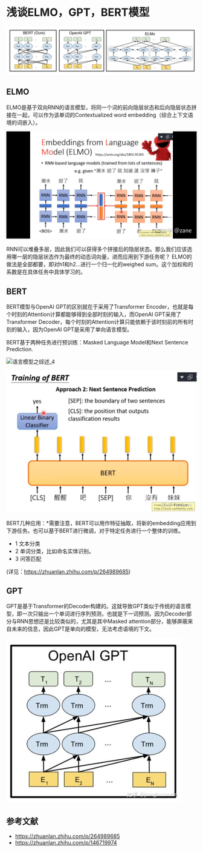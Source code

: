 # 浅谈ELMO，GPT，BERT模型

![语言模型之综述_4](images/ELMO-GPT-BERT-1.jpeg)

## ELMO

ELMO是基于双向RNN的语言模型，将同一个词的前向隐层状态和后向隐层状态拼接在一起，可以作为该单词的Contextualized word embedding（综合上下文语境的词嵌入）。

![语言模型之综述_4](images/ELMO-1.jpeg)

RNN可以堆叠多层，因此我们可以获得多个拼接后的隐层状态。那么我们应该选用哪一层的隐层状态作为最终的动态词向量，进而应用到下游任务呢？
ELMO的做法是全部都要，即对h1和h2...进行一个归一化的weighed sum。这个加权和的系数是在具体任务中具体学习的。

## BERT

BERT模型与OpenAI GPT的区别就在于采用了Transformer Encoder，也就是每个时刻的Attention计算都能够得到全部时刻的输入，而OpenAI GPT采用了Transformer Decoder，每个时刻的Attention计算只能依赖于该时刻前的所有时刻的输入，因为OpenAI GPT是采用了单向语言模型。

BERT基于两种任务进行预训练：Masked Language Model和Next Sentence Prediction.

![语言模型之综述_4](images/BERT-1.jpeg)

![语言模型之综述_4](images/BERT-2.jpeg)

BERT几种应用：*需要注意，BERT可以用作特征抽取，将新的embedding应用到下游任务。也可以基于BERT进行微调，对于特定任务进行一个整体的训练。

* 1 文本分类
* 2 单词分类，比如命名实体识别。
* 3 问答匹配

(详见：https://zhuanlan.zhihu.com/p/264989685)

## GPT

GPT是基于Transformer的Decoder构建的。这就导致GPT类似于传统的语言模型，即一次只输出一个单词进行序列预测，也就是下一词预测。因为Decoder部分与RNN思想还是比较类似的，尤其是其中Masked attention部分，能够屏蔽来自未来的信息，因此GPT是单向的模型，无法考虑语境的下文。

![语言模型之综述_4](images/GPT-1.jpeg)



## 参考文献

* https://zhuanlan.zhihu.com/p/264989685
* https://zhuanlan.zhihu.com/p/146719974